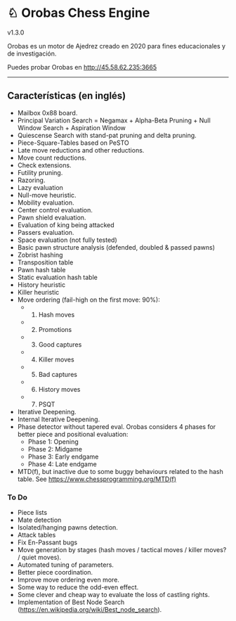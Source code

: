 # ♘ Orobas Chess Engine
v1.3.0

Orobas es un motor de Ajedrez creado en 2020 para fines educacionales y de investigación.

Puedes probar Orobas en http://45.58.62.235:3665

--------------
## Características (en inglés)
* Mailbox 0x88 board.
* Principal Variation Search = Negamax + Alpha-Beta Pruning + Null Window Search + Aspiration Window
* Quiescense Search with stand-pat pruning and delta pruning.
* Piece-Square-Tables based on PeSTO
* Late move reductions and other reductions.
* Move count reductions.
* Check extensions.
* Futility pruning.
* Razoring.
* Lazy evaluation
* Null-move heuristic.
* Mobility evaluation.
* Center control evaluation.
* Pawn shield evaluation.
* Evaluation of king being attacked
* Passers evaluation.
* Space evaluation (not fully tested)
* Basic pawn structure analysis (defended, doubled & passed pawns)
* Zobrist hashing
* Transposition table
* Pawn hash table
* Static evaluation hash table
* History heuristic
* Killer heuristic
* Move ordering (fail-high on the first move: 90%):
  * 1) Hash moves
  * 2) Promotions
  * 3) Good captures
  * 4) Killer moves
  * 5) Bad captures
  * 6) History moves
  * 7) PSQT
* Iterative Deepening.
* Internal Iterative Deepening.
* Phase detector without tapered eval. Orobas considers 4 phases for better piece and positional evaluation:
  * Phase 1: Opening
  * Phase 2: Midgame
  * Phase 3: Early endgame
  * Phase 4: Late endgame
* MTD(f), but inactive due to some buggy behaviours related to the hash table. See https://www.chessprogramming.org/MTD(f)

### To Do
* Piece lists
* Mate detection
* Isolated/hanging pawns detection.
* Attack tables
* Fix En-Passant bugs
* Move generation by stages (hash moves / tactical moves / killer moves? / quiet moves).
* Automated tuning of parameters.
* Better piece coordination.
* Improve move ordering even more.
* Some way to reduce the odd-even effect.
* Some clever and cheap way to evaluate the loss of castling rights.
* Implementation of Best Node Search (https://en.wikipedia.org/wiki/Best_node_search).
